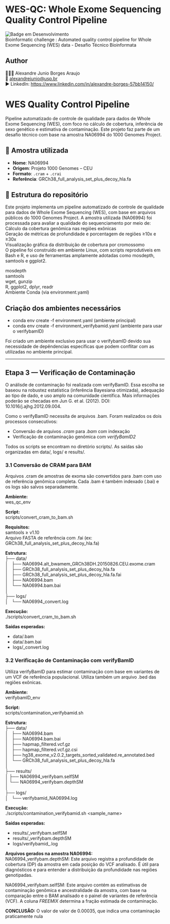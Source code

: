 # WES-QC: Whole Exome Sequencing Quality Control Pipeline
![Badge em Desenvolvimento](http://img.shields.io/static/v1?label=STATUS&message=EM%20DESENVOLVIMENTO&color=GREEN&style=for-the-badge)  
Bioinformatic challenge : Automated quality control pipeline for Whole Exome Sequencing (WES) data - Desafio Técnico Bioinformata

## Author
👨🏽‍💻 Alexandre Junio Borges Araujo  
📧 alexandrejunio@usp.br  
▶️ LinkedIn: https://www.linkedin.com/in/alexandre-borges-57bb14150/

# WES Quality Control Pipeline

Pipeline automatizado de controle de qualidade para dados de Whole Exome Sequencing (WES), com foco no cálculo de cobertura, inferência de sexo genético e estimativa de contaminação. Este projeto faz parte de um desafio técnico com base na amostra NA06994 do 1000 Genomes Project.

## 🔬 Amostra utilizada

- **Nome**: NA06994
- **Origem**: Projeto 1000 Genomes – CEU
- **Formato**: `.cram` + `.crai`
- **Referência**: GRCh38_full_analysis_set_plus_decoy_hla.fa

## 📁 Estrutura do repositório

Este projeto implementa um pipeline automatizado de controle de qualidade para dados de Whole Exome Sequencing (WES), com base em arquivos públicos do 1000 Genomes Project. A amostra utilizada (NA06994) foi processada para avaliar a qualidade do sequenciamento por meio de:  
Cálculo da cobertura genômica nas regiões exônicas  
Geração de métricas de profundidade e porcentagem de regiões ≥10x e ≥30x  
Visualização gráfica da distribuição de cobertura por cromossomo  
O pipeline foi construído em ambiente Linux, com scripts reprodutíveis em Bash e R, e uso de ferramentas amplamente adotadas como mosdepth, samtools e ggplot2.


mosdepth  
samtools  
wget, gunzip  
R, ggplot2, dplyr, readr  
Ambiente Conda (via environment.yaml)


## Criação dos ambientes necessários  
* conda env create -f environment.yaml (ambiente principal)  
* conda env create -f environment_verifybamid.yaml  (ambiente para usar o verifybamID)
  
Foi criado um ambiente exclusivo para usar o verifybamID devido sua necessidade de depêndencias específicas que podem conflitar com as utilizadas no ambiente principal.

---


## Etapa 3 — Verificação de Contaminação
O análisde de contaminação foi realizada com verifyBamID. Essa escolha se baseou na robustez estatística (inferência Bayesiana otimizada), adequação ao tipo de dado, e uso amplo na comunidade científica. Mais informações poderão se checadas em Jun G. et al. (2012). DOI: 10.1016/j.ajhg.2012.09.004.  

Como o verifyBamID necessita de arquivos .bam. Foram realizados os dois processos consecutivos:  
* Conversão de arquivos _.cram_ para _.bam_ com indexação  
* Verificação de contaminação genômica com _verifyBamID2_  

Todos os scripts se encontram no diretório scripts/. As saídas são organizadas em data/, logs/ e results/.

### 3.1 Conversão de CRAM para BAM
Arquivos .cram de amostras de exoma são convertidos para .bam com uso de referência genômica completa. Cada .bam é também indexado (.bai) e os logs são salvos separadamente.

**Ambiente:**  
wes_qc_env

**Script:**  
scripts/convert_cram_to_bam.sh

**Requisitos:**  
samtools ≥ v1.10  
Arquivo FASTA de referência com .fai (ex: GRCh38_full_analysis_set_plus_decoy_hla.fa)

**Estrutura:**  
├── data/  
│   ├── NA06994.alt_bwamem_GRCh38DH.20150826.CEU.exome.cram  
│   ├── GRCh38_full_analysis_set_plus_decoy_hla.fa  
│   ├── GRCh38_full_analysis_set_plus_decoy_hla.fa.fai  
│   ├── NA06994.bam  
│   └── NA06994.bam.bai  
│  
├── logs/  
│   └── NA06994_convert.log

**Execução:**   
./scripts/convert_cram_to_bam.sh

**Saídas esperadas:**
* data/<sample>.bam
* data/<sample>.bam.bai
* logs/<sample>_convert.log
  
### 3.2 Verificação de Contaminação com verifyBamID
Utiliza verifyBamID para estimar contaminação com base em variantes de um VCF de referência populacional. Utiliza também um arquivo .bed das regiões exônicas.

**Ambiente:**  
verifybamID_env

**Script:**  
scripts/contamination_verifybamid.sh

**Estrutura:**  
├── data/  
│   ├── NA06994.bam  
│   ├── NA06994.bam.bai  
│   ├── hapmap_filtered.vcf.gz  
│   ├── hapmap_filtered.vcf.gz.csi  
│   ├── hg38_exome_v2.0.2_targets_sorted_validated.re_annotated.bed  
│   └── GRCh38_full_analysis_set_plus_decoy_hla.fa  
│  
├── results/  
│   ├── NA06994_verifybam.selfSM  
│   └── NA06994_verifybam.depthSM  
│  
├── logs/  
│   └── verifybamid_NA06994.log

  
**Execução:**  
./scripts/contamination_verifybamid.sh <sample_name>

**Saídas esperadas:**
* results/<sample>_verifybam.selfSM
* results/<sample>_verifybam.depthSM
* logs/verifybamid_<sample>.log

**Arquivos gerados na amostra NA06994:**  
NA06994_verifybam.depthSM: Este arquivo registra a profundidade de cobertura (DP) da amostra em cada posição do VCF analisado. É útil para diagnósticos e para entender a distribuição da profundidade nas regiões genotipadas.  

NA06994_verifybam.selfSM: Este arquivo contém as estimativas de contaminação genômica e ancestralidade da amostra, com base na comparação entre o BAM analisado e o painel de variantes de referência (VCF). A coluna _FREEMIX_ determina a fração estimada de contaminação.  

**CONCLUSÃO:** O valor de  valor de 0.00035, que indica uma contaminação praticamente nula
